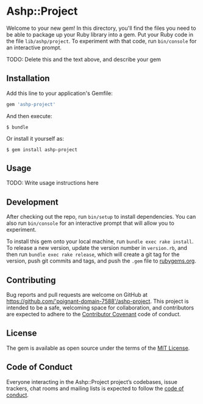 # Ashp::Project

Welcome to your new gem! In this directory, you'll find the files you need to be able to package up your Ruby library into a gem. Put your Ruby code in the file `lib/ashp/project`. To experiment with that code, run `bin/console` for an interactive prompt.

TODO: Delete this and the text above, and describe your gem

## Installation

Add this line to your application's Gemfile:

```ruby
gem 'ashp-project'
```

And then execute:

    $ bundle

Or install it yourself as:

    $ gem install ashp-project

## Usage

TODO: Write usage instructions here

## Development

After checking out the repo, run `bin/setup` to install dependencies. You can also run `bin/console` for an interactive prompt that will allow you to experiment.

To install this gem onto your local machine, run `bundle exec rake install`. To release a new version, update the version number in `version.rb`, and then run `bundle exec rake release`, which will create a git tag for the version, push git commits and tags, and push the `.gem` file to [rubygems.org](https://rubygems.org).

## Contributing

Bug reports and pull requests are welcome on GitHub at https://github.com/'poignant-domain-7588'/ashp-project. This project is intended to be a safe, welcoming space for collaboration, and contributors are expected to adhere to the [Contributor Covenant](http://contributor-covenant.org) code of conduct.

## License

The gem is available as open source under the terms of the [MIT License](https://opensource.org/licenses/MIT).

## Code of Conduct

Everyone interacting in the Ashp::Project project’s codebases, issue trackers, chat rooms and mailing lists is expected to follow the [code of conduct](https://github.com/'poignant-domain-7588'/ashp-project/blob/master/CODE_OF_CONDUCT.md).
